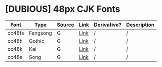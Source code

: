 # [DUBIOUS] 48px CJK Fonts

| Font | Type | Source | Link | Derivative? | Description |
| --- | --- | --- | --- | --- | --- |
| cc48fs | Fangsong | G | [Link](https://www.ibiblio.org/pub/packages/ccic/software/fonts/gb/hbf/) | / | / |
| cc48h | Gothic | G | [Link](https://www.ibiblio.org/pub/packages/ccic/software/fonts/gb/hbf/) | / | / |
| cc48k | Kai | G | [Link](https://www.ibiblio.org/pub/packages/ccic/software/fonts/gb/hbf/) | / | / |
| cc48s | Song | G | [Link](https://www.ibiblio.org/pub/packages/ccic/software/fonts/gb/hbf/) | / | / |
